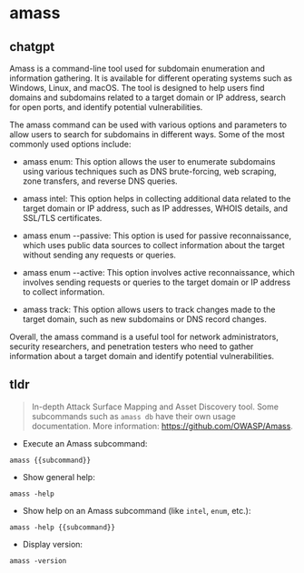 # amass 
## chatgpt 
Amass is a command-line tool used for subdomain enumeration and information gathering. It is available for different operating systems such as Windows, Linux, and macOS. The tool is designed to help users find domains and subdomains related to a target domain or IP address, search for open ports, and identify potential vulnerabilities.

The amass command can be used with various options and parameters to allow users to search for subdomains in different ways. Some of the most commonly used options include:

- amass enum: This option allows the user to enumerate subdomains using various techniques such as DNS brute-forcing, web scraping, zone transfers, and reverse DNS queries.

- amass intel: This option helps in collecting additional data related to the target domain or IP address, such as IP addresses, WHOIS details, and SSL/TLS certificates.

- amass enum --passive: This option is used for passive reconnaissance, which uses public data sources to collect information about the target without sending any requests or queries.

- amass enum --active: This option involves active reconnaissance, which involves sending requests or queries to the target domain or IP address to collect information.

- amass track: This option allows users to track changes made to the target domain, such as new subdomains or DNS record changes.

Overall, the amass command is a useful tool for network administrators, security researchers, and penetration testers who need to gather information about a target domain and identify potential vulnerabilities. 

## tldr 
 
> In-depth Attack Surface Mapping and Asset Discovery tool.
> Some subcommands such as `amass db` have their own usage documentation.
> More information: <https://github.com/OWASP/Amass>.

- Execute an Amass subcommand:

`amass {{subcommand}}`

- Show general help:

`amass -help`

- Show help on an Amass subcommand (like `intel`, `enum`, etc.):

`amass -help {{subcommand}}`

- Display version:

`amass -version`

